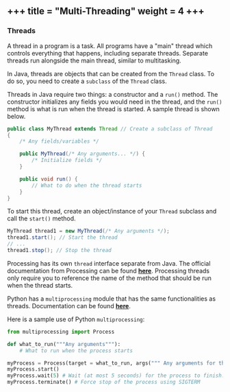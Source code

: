 +++
title = "Multi-Threading"
weight = 4
+++
---

### Threads
A thread in a program is a task. All programs have a "main" thread which controls everything that happens, including separate threads. Separate threads run alongside the main thread, similar to multitasking.

In Java, threads are objects that can be created from the `Thread` class. To do so, you need to create a `subclass` of the `Thread` class.

Threads in Java require two things: a constructor and a `run()` method. The constructor initializes any fields you would need in the thread, and the `run()` method is what is run when the thread is started. A sample thread is shown below.

```java
public class MyThread extends Thread // Create a subclass of Thread
{
    /* Any fields/variables */

    public MyThread(/* Any arguments... */) {
        /* Initialize fields */
    }

    public void run() {
        // What to do when the thread starts
    }
}
```

To start this thread, create an object/instance of your `Thread` subclass and call the `start()` method.

```java
MyThread thread1 = new MyThread(/* Any arguments */);
thread1.start(); // Start the thread
// ... 
thread1.stop(); // Stop the thread
```

Processing has its own `thread` interface separate from Java. The official documentation from Processing can be found **<a href="https://processing.org/reference/thread_.html">here</a>**. Processing threads only require you to reference the name of the method that should be run when the thread starts.

Python has a `multiprocessing` module that has the same functionalities as threads. Documentation can be found **<a href="https://docs.python.org/3/library/multiprocessing.html">here</a>**.

Here is a sample use of Python `multiprocessing`:
```python
from multiprocessing import Process

def what_to_run("""Any arguments"""):
    # What to run when the process starts

myProcess = Process(target = what_to_run, args(""" Any arguments for the function call """))
myProcess.start()
myProcess.wait(5) # Wait (at most 5 seconds) for the process to finish. If it doesn't finish, raise an exception
myProcess.terminate() # Force stop of the process using SIGTERM
```